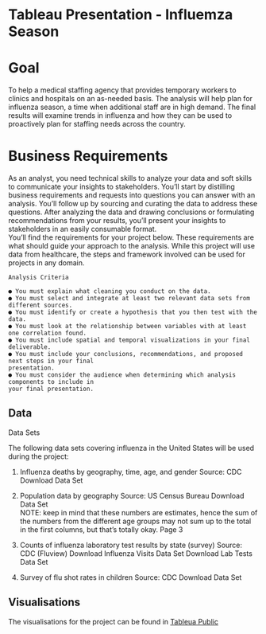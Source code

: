 # Tableau Presentation - Influemza Season

# Goal

To help a medical staffing agency that provides temporary workers to clinics 
and hospitals on an as-needed basis. The analysis will help plan for influenza 
season, a time when additional staff are in high demand. The final results will 
examine trends in influenza and how they can be used to proactively plan for 
staffing needs across the country. 

# Business Requirements

As an analyst, you need technical skills to analyze your data and soft skills to communicate your 
insights to stakeholders. You’ll start by distilling business requirements and requests into questions 
you can answer with an analysis. You’ll follow up by sourcing and curating the data to address these 
questions. After analyzing the data and drawing conclusions or formulating recommendations from 
your results, you’ll present your insights to stakeholders in an easily consumable format.  
You’ll find the requirements for your project below. These requirements are what should guide your 
approach to the analysis. While this project will use data from healthcare, the steps and framework 
involved can be used for projects in any domain.  
```
Analysis Criteria

● You must explain what cleaning you conduct on the data. 
● You must select and integrate at least two relevant data sets from different sources. 
● You must identify or create a hypothesis that you then test with the data. 
● You must look at the relationship between variables with at least one correlation found. 
● You must include spatial and temporal visualizations in your final deliverable. 
● You must include your conclusions, recommendations, and proposed next steps in your final 
presentation. 
● You must consider the audience when determining which analysis components to include in 
your final presentation. 
```

## Data 

Data Sets

The following data sets covering influenza in the United States will be used during the project: 
1. Influenza deaths by geography, time, age, and gender 
Source: CDC 
Download Data Set

3. Population data by geography 
Source: US Census Bureau 
Download Data Set  
NOTE: keep in mind that these numbers are estimates, hence the sum of the 
numbers from the different age groups may not sum up to the total in the first 
columns, but that’s totally okay. 
Page 3

5. Counts of influenza laboratory test results by state (survey) 
Source: CDC (Fluview) 
Download Influenza Visits Data Set 
Download Lab Tests Data Set 
6. Survey of flu shot rates in children 
Source: CDC 
Download Data Set  

## Visualisations

The visualisations for the project can be found in [Tableua Public](https://public.tableau.com/app/profile/graham.field/viz/Task2_10FinalInfluenzaPresentation/FinalPresentation2_10)
